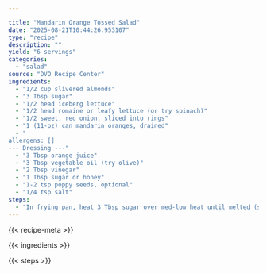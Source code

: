 ```yaml
---

title: "Mandarin Orange Tossed Salad"
date: "2025-08-21T10:44:26.953107"
type: "recipe"
description: ""
yield: "6 servings"
categories:
  - "salad"
source: "DVO Recipe Center"
ingredients:
  - "1/2 cup slivered almonds"
  - "3 Tbsp sugar"
  - "1/2 head iceberg lettuce"
  - "1/2 head romaine or leafy lettuce (or try spinach)"
  - "1/2 sweet, red onion, sliced into rings"
  - "1 (11-oz) can mandarin oranges, drained"
  - "
allergens: []
--- Dressing ---"
  - "3 Tbsp orange juice"
  - "3 Tbsp vegetable oil (try olive)"
  - "2 Tbsp vinegar"
  - "1 Tbsp sugar or honey"
  - "1-2 tsp poppy seeds, optional"
  - "1/4 tsp salt"
steps:
  - "In frying pan, heat 3 Tbsp sugar over med-low heat until melted (sugar turns liquid). Sprinkle almonds into sugar and stir to coat (almonds clump together). Pour onto a greased plate and let cool; separate. Tear clean, dry greens into bite-sized pieces. Toss greens with sliced onion rings (reserve some for garnish), drained oranges, and cooled, separated candied almonds."
---
```


{{< recipe-meta >}}

{{< ingredients >}}

{{< steps >}}
